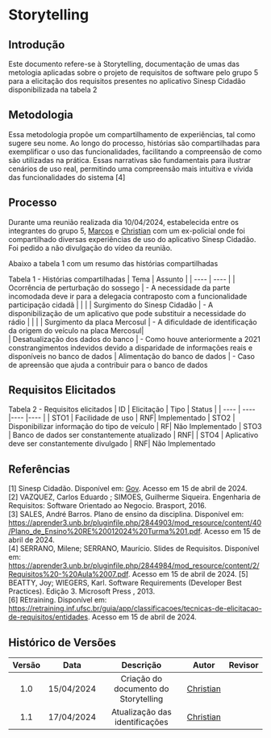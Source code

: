 # Storytelling

## Introdução
Este documento refere-se à Storytelling, documentação de umas das metologia aplicadas sobre o projeto de requisitos de software pelo grupo 5 para a elicitação dos requisitos presentes no aplicativo Sinesp Cidadão disponibilizada na tabela 2

## Metodologia
 Essa metodologia propõe um compartilhamento de experiências, tal como sugere seu nome. Ao longo do processo, histórias são compartilhadas para exemplificar o uso das funcionalidades, facilitando a compreensão de como são utilizadas na prática. Essas narrativas são fundamentais para ilustrar 
 cenários de uso real, permitindo uma compreensão mais intuitiva e vívida das funcionalidades do sistema [4]

## Processo
Durante uma reunião realizada dia 10/04/2024, estabelecida entre os integrantes do grupo 5, [Marcos](https://github.com/Bittarx) e [Christian](https://github.com/crstyhs) com um ex-policial 
onde foi compartilhado diversas experiências de uso do aplicativo Sinesp Cidadão. Foi pedido a não divulgação do vídeo da reunião.

Abaixo a tabela 1 com um resumo das histórias compartilhadas

Tabela 1 - Histórias compartilhadas
| Tema | Assunto  |
| ---- | ---- |
| Ocorrência de perturbação do sossego | - A necessidade da parte incomodada deve ir para a delegacia contraposto com a funcionalidade participação cidadã  | 
|  |
| Surgimento do Sinesp Cidadão | - A disponibilização de um aplicativo que pode substituir a necessidade do rádio  |
|  |
| Surgimento da placa Mercosul | - A dificuldade de identificação da origem do veículo na placa Mercosul|  
| Desatualização dos dados do banco | - Como houve anteriormente a 2021 constrangimentos indevidos devido a disparidade de informações reais e disponíveis no banco de dados 
| Alimentação do banco de dados | - Caso de apreensão que ajuda a contribuir para o banco de dados

## Requisitos Elicitados
Tabela 2 - Requisitos elicitados
| ID | Elicitação | Tipo | Status |
| ---- | ---- |---- |---- |
| STO1 | Facilidade de uso | RNF| Implementado
| STO2 | Disponibilizar informação do tipo de veículo | RF| Não Implementado
| STO3 | Banco de dados ser constantemente atualizado | RNF| 
| STO4 | Aplicativo deve ser constantemente divulgado | RNF| Não Implementado



## Referências
[1] Sinesp Cidadão. Disponível em: [Gov](https://www.gov.br/pt-br/apps/sinesp-cidadao). Acesso em 15 de abril de 2024.</br>
[2] VAZQUEZ, Carlos Eduardo ; SIMOES, Guilherme Siqueira. Engenharia de Requisitos: Software Orientado ao Negocio. Brasport, 2016.</br>
[3] SALES, André Barros. Plano de ensino da disciplina. Disponível em: <https://aprender3.unb.br/pluginfile.php/2844903/mod_resource/content/40/Plano_de_Ensino%20RE%20012024%20Turma%201.pdf>. Acesso em 15 de abril de 2024.</br>
[4] SERRANO, Milene; SERRANO, Maurício. Slides de Requisitos. Disponível em: <https://aprender3.unb.br/pluginfile.php/2844984/mod_resource/content/2/Requisitos%20-%20Aula%2007.pdf>. Acesso em 15 de abril de 2024.
[5] BEATTY, Joy; WIEGERS, Karl. Software Requirements (Developer Best Practices). Edição 3. Microsoft Press , 2013.</br>
[6] REtraining. Disponível em: <https://retraining.inf.ufsc.br/guia/app/classificacoes/tecnicas-de-elicitacao-de-requisitos/entidades>. Acesso em 15 de abril de 2024.
## Histórico de Versões
| Versão | Data | Descrição | Autor | Revisor |
| :----: | :--: | :-------: | :---: | :-----: |
| 1.0 | 15/04/2024 | Criação do documento do Storytelling | [Christian](https://github.com/crstyhs)|  |
| 1.1 | 17/04/2024 | Atualização das identificações| [Christian](https://github.com/crstyhs)|  |

